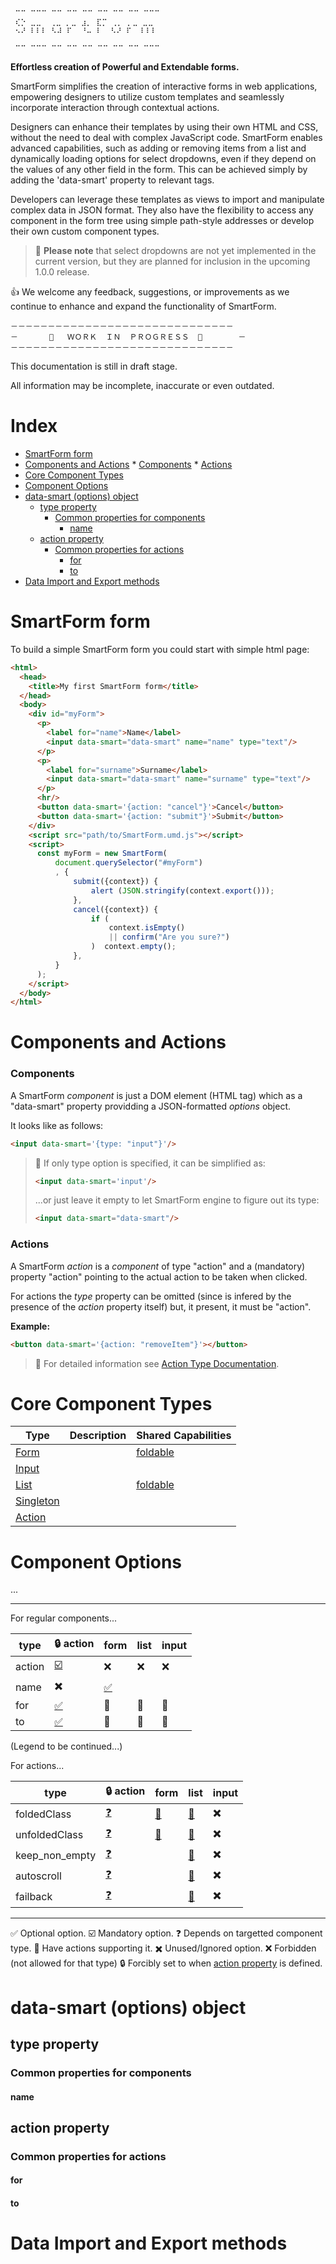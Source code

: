 
```
 ⠉⠉ ⠉⠉⠉ ⠉⠉ ⠉⠉ ⠉⠉ ⠉⠉ ⠉⠉ ⠉⠉ ⠉⠉⠉
 ⢎⡑ ⣀⣀  ⢀⣀ ⡀⣀ ⣰⡀ ⣏⡉ ⢀⡀ ⡀⣀ ⣀⣀ 
 ⠢⠜ ⠇⠇⠇ ⠣⠼ ⠏  ⠘⠤ ⠇  ⠣⠜ ⠏  ⠇⠇⠇

 ⠉⠉ ⠉⠉⠉ ⠉⠉ ⠉⠉ ⠉⠉ ⠉⠉ ⠉⠉ ⠉⠉ ⠉⠉⠉
```

**Effortless creation of Powerful and Extendable forms.**

SmartForm simplifies the creation of interactive forms in web applications,
empowering designers to utilize custom templates and seamlessly incorporate
interaction through contextual actions.

Designers can enhance their templates by using their own HTML and CSS, without
the need to deal with complex JavaScript code. SmartForm enables advanced
capabilities, such as adding or removing items from a list and dynamically
loading options for select dropdowns, even if they depend on the values of any
other field in the form. This can be achieved simply by adding the 'data-smart'
property to relevant tags.

Developers can leverage these templates as views to import and manipulate
complex data in JSON format. They also have the flexibility to access any
component in the form tree using simple path-style addresses or develop their
own custom component types.

> 🚧 **Please note** that select dropdowns are not yet implemented in the
> current version, but they are planned for inclusion in the upcoming 1.0.0
> release.

👍 We welcome any feedback, suggestions, or improvements as we continue to
enhance and expand the functionality of SmartForm.




```
－－－－－－－－－－－－－－－－－－－－－－－－－－－－－－
－       🚧   ＷＯＲＫ  ＩＮ  ＰＲＯＧＲＥＳＳ  🚧        －
－－－－－－－－－－－－－－－－－－－－－－－－－－－－－－
```


This documentation is still in draft stage.

All information may be incomplete, inaccurate or even outdated.


Index
=====

<!-- vim-markdown-toc GitLab -->

* [SmartForm form](#smartform-form)
* [Components and Actions](#components-and-actions)
        * [Components](#components)
        * [Actions](#actions)
* [Core Component Types](#core-component-types)
* [Component Options](#component-options)
* [data-smart (options) object](#data-smart-options-object)
    * [type property](#type-property)
        * [Common properties for components](#common-properties-for-components)
            * [name](#name)
    * [action property](#action-property)
        * [Common properties for actions](#common-properties-for-actions)
            * [for](#for)
            * [to](#to)
* [Data Import and Export methods](#data-import-and-export-methods)

<!-- vim-markdown-toc -->





SmartForm form
==============

To build a simple SmartForm form you could start with simple html page:

```html
<html>
  <head>
    <title>My first SmartForm form</title>
  </head>
  <body>
    <div id="myForm">
      <p>
        <label for="name">Name</label>
        <input data-smart="data-smart" name="name" type="text"/>
      </p>
      <p>
        <label for="surname">Surname</label>
        <input data-smart="data-smart" name="surname" type="text"/>
      </p>
      <hr/>
      <button data-smart='{action: "cancel"}'>Cancel</button>
      <button data-smart='{action: "submit"}'>Submit</button>
    </div>
    <script src="path/to/SmartForm.umd.js"></script>
    <script>
      const myForm = new SmartForm(
          document.querySelector("#myForm")
          , {
              submit({context}) {
                  alert (JSON.stringify(context.export()));
              },
              cancel({context}) {
                  if (
                      context.isEmpty()
                      || confirm("Are you sure?")
                  )  context.empty();
              },
          }
      );
    </script>
  </body>
</html>
```

Components and Actions
======================

### Components

A SmartForm *component* is just a DOM element (HTML tag) which as a "data-smart"
property providding a JSON-formatted *options* object.

It looks like as follows:

```html
<input data-smart='{type: "input"}'/>
```

> 📌 If only type option is specified, it can be simplified as:
> ```html
> <input data-smart='input'/>
> ```
> ...or just leave it empty to let SmartForm engine to figure out its type:
> ```html
> <input data-smart="data-smart"/>
> ```

### Actions

A SmartForm *action* is a *component* of type "action" and a (mandatory)
property "action" pointing to the actual action to be taken when clicked.

For actions the *type* property can be omitted (since is infered by the
presence of the *action* property itself) but, it present, it must be "action".

**Example:**

```html
<button data-smart='{action: "removeItem"}'></button>
```

> 📖 For detailed information see [Action Type
> Documentation](doc/type_action.md).


Core Component Types
====================

| Type | Description                     | Shared Capabilities              |
|------|---------------------------------|----------------------------------|
| [Form](doc/type_form.md)           |   | [foldable](doc/capabilities.md#foldable) |
| [Input](doc/type_input.md)         |   |                                  |
| [List](doc/type_list.md)           |   | [foldable](doc/capabilities.md#foldable) |
| [Singleton](doc/type_singleton.md) |   |                                  |
| [Action](doc/type_action.md)       |   |                                  |




Component Options
=================

...

------------

For regular components...

type            | 🔒 action | form | list | input |
----------------|-----------|------|------|-------|
action          | [☑️ ](#action-property) | ❌ | ❌ | ❌ |
name            | ✖️      | [✅]() 
for             | [✅]() | 🔗      | 🔗   | 🔗    |
to              | [✅]() | 🔗      | 🔗   | 🔗    |

(Legend to be continued...)


For actions...

type            | 🔒 action | form | list | input |
----------------|-----------|------|------|-------|
foldedClass     | [❓]() | [🔗]() | [🔗]() | ✖️  |
unfoldedClass   | [❓]() | [🔗]() | [🔗]() | ✖️  |
keep_non_empty  | [❓]() |        | [🔗]() | ✖️  |
autoscroll      | [❓]() |        | [🔗]() | ✖️  |
failback        | [❓]() |        | [🔗]() | ✖️  |

------------

✅ Optional option.
☑️  Mandatory option.
❓ Depends on targetted component type.
🔗 Have actions supporting it.
✖️  Unused/Ignored option.
❌ Forbidden (not allowed for that type)
🔒 Forcibly set to when [action property](#action-property) is defined.


data-smart (options) object
===========================

type property
-------------

### Common properties for components

#### name


action property
---------------


### Common properties for actions

#### for

#### to








Data Import and Export methods
==============================






